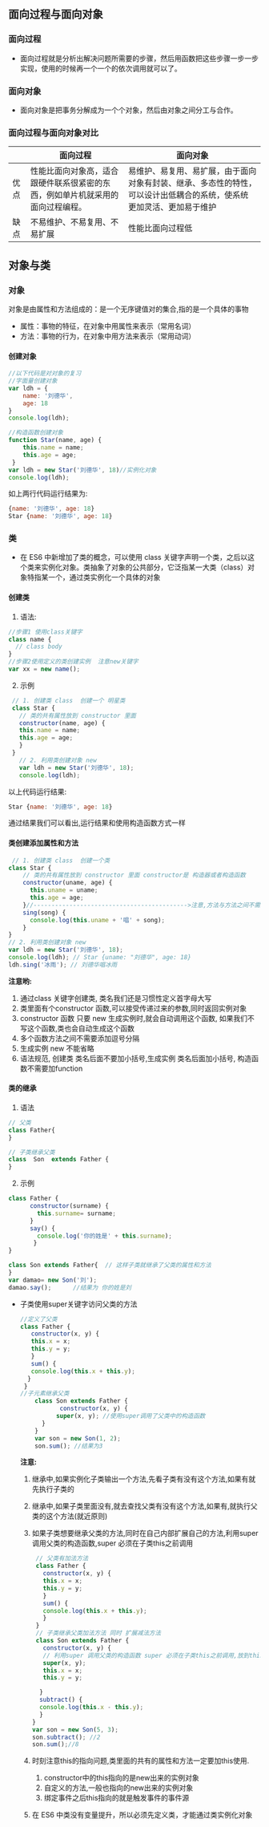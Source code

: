 ## 面向过程与面向对象

### 面向过程

- 面向过程就是分析出解决问题所需要的步骤，然后用函数把这些步骤一步一步实现，使用的时候再一个一个的依次调用就可以了。

### 面向对象

- 面向对象是把事务分解成为一个个对象，然后由对象之间分工与合作。

### 面向过程与面向对象对比

|      | 面向过程                                                     | 面向对象                                                     |
| ---- | ------------------------------------------------------------ | ------------------------------------------------------------ |
| 优点 | 性能比面向对象高，适合跟硬件联系很紧密的东西，例如单片机就采用的面向过程编程。 | 易维护、易复用、易扩展，由于面向对象有封装、继承、多态性的特性，可以设计出低耦合的系统，使系统 更加灵活、更加易于维护 |
| 缺点 | 不易维护、不易复用、不易扩展                                 | 性能比面向过程低                                             |

## 对象与类

### 对象

对象是由属性和方法组成的：是一个无序键值对的集合,指的是一个具体的事物

- 属性：事物的特征，在对象中用属性来表示（常用名词）
- 方法：事物的行为，在对象中用方法来表示（常用动词）

#### 创建对象

```js
//以下代码是对对象的复习
//字面量创建对象
var ldh = {
    name: '刘德华',
    age: 18
}
console.log(ldh);

//构造函数创建对象
function Star(name, age) {
    this.name = name;
    this.age = age;
 }
var ldh = new Star('刘德华', 18)//实例化对象
console.log(ldh);	
```

如上两行代码运行结果为:

```js
{name: '刘德华', age: 18}
Star {name: '刘德华', age: 18}
```



### 类

- 在 ES6 中新增加了类的概念，可以使用 class 关键字声明一个类，之后以这个类来实例化对象。类抽象了对象的公共部分，它泛指某一大类（class）对象特指某一个，通过类实例化一个具体的对象

#### 创建类

1. 语法:

```js
//步骤1 使用class关键字
class name {
  // class body
}     
//步骤2使用定义的类创建实例  注意new关键字
var xx = new name();     
```

2. 示例

```js
 // 1. 创建类 class  创建一个 明星类
 class Star {
   // 类的共有属性放到 constructor 里面
   constructor(name, age) {
   this.name = name;
   this.age = age;
   }
 }
   // 2. 利用类创建对象 new
   var ldh = new Star('刘德华', 18);
   console.log(ldh);
```

以上代码运行结果: 

```js
Star {name: '刘德华', age: 18}
```

通过结果我们可以看出,运行结果和使用构造函数方式一样

#### 类创建添加属性和方法

```js
 // 1. 创建类 class  创建一个类
class Star {
    // 类的共有属性放到 constructor 里面 constructor是 构造器或者构造函数
    constructor(uname, age) {
      this.uname = uname;
      this.age = age;
    }//------------------------------------------->注意,方法与方法之间不需要添加逗号
    sing(song) {
      console.log(this.uname + '唱' + song);
    }
}
// 2. 利用类创建对象 new
var ldh = new Star('刘德华', 18);
console.log(ldh); // Star {uname: "刘德华", age: 18}
ldh.sing('冰雨'); // 刘德华唱冰雨
```

**注意哟:**

1. 通过class 关键字创建类, 类名我们还是习惯性定义首字母大写
2. 类里面有个constructor 函数,可以接受传递过来的参数,同时返回实例对象
3. constructor 函数 只要 new 生成实例时,就会自动调用这个函数, 如果我们不写这个函数,类也会自动生成这个函数
4. 多个函数方法之间不需要添加逗号分隔
5. 生成实例 new 不能省略
6. 语法规范, 创建类 类名后面不要加小括号,生成实例 类名后面加小括号, 构造函数不需要加function



#### 类的继承

1. 语法

```js
// 父类
class Father{   
} 

// 子类继承父类
class  Son  extends Father {  
}       
```

2. 示例

```js
class Father {
      constructor(surname) {
        this.surname= surname;
      }
      say() {
        console.log('你的姓是' + this.surname);
       }
}

class Son extends Father{  // 这样子类就继承了父类的属性和方法
}
var damao= new Son('刘');
damao.say();      //结果为 你的姓是刘
```

- 子类使用super关键字访问父类的方法

  ```js
  //定义了父类
  class Father {
     constructor(x, y) {
     this.x = x;
     this.y = y;
     }
     sum() {
     console.log(this.x + this.y);
  	}
   }
  //子元素继承父类
      class Son extends Father {
     		 constructor(x, y) {
      		super(x, y); //使用super调用了父类中的构造函数
      	}
      }
      var son = new Son(1, 2);
      son.sum(); //结果为3
  ```

  **注意:** 

  1. 继承中,如果实例化子类输出一个方法,先看子类有没有这个方法,如果有就先执行子类的

  2. 继承中,如果子类里面没有,就去查找父类有没有这个方法,如果有,就执行父类的这个方法(就近原则)

  3. 如果子类想要继承父类的方法,同时在自己内部扩展自己的方法,利用super 调用父类的构造函数,super 必须在子类this之前调用

     ```js
      // 父类有加法方法
      class Father {
        constructor(x, y) {
        this.x = x;
        this.y = y;
        }
        sum() {
        console.log(this.x + this.y);
        }
      }
      // 子类继承父类加法方法 同时 扩展减法方法
      class Son extends Father {
        constructor(x, y) {
        // 利用super 调用父类的构造函数 super 必须在子类this之前调用,放到this之后会报错
        super(x, y);
        this.x = x;
        this.y = y;
     
       }
       subtract() {
       console.log(this.x - this.y);
       }
     }
     var son = new Son(5, 3);
     son.subtract(); //2
     son.sum();//8
     ```

  4. 时刻注意this的指向问题,类里面的共有的属性和方法一定要加this使用.

     1. constructor中的this指向的是new出来的实例对象 
     2. 自定义的方法,一般也指向的new出来的实例对象
     3. 绑定事件之后this指向的就是触发事件的事件源

  5. 在 ES6 中类没有变量提升，所以必须先定义类，才能通过类实例化对象
  







